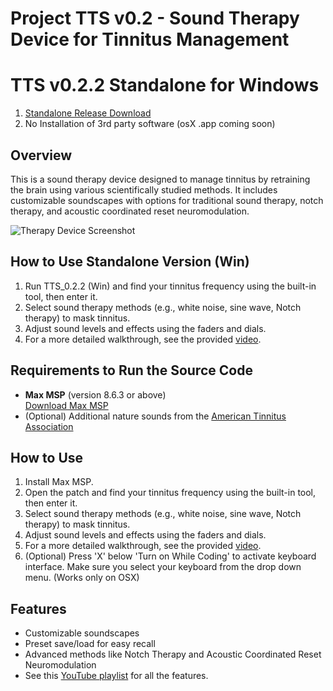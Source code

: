 # Project TTS v0.2 - Sound Therapy Device for Tinnitus Management

# TTS v0.2.2 Standalone for Windows
1. [Standalone Release Download](https://github.com/canyoujustask/Tinnitus-Therapy-Synthesizer/releases/tag/v0.2.2-Standalone-WIN) 
2. No Installation of 3rd party software (osX .app coming soon)


## Overview
This is a sound therapy device designed to manage tinnitus by retraining the brain using various scientifically studied methods. It includes customizable soundscapes with options for traditional sound therapy, notch therapy, and acoustic coordinated reset neuromodulation.

![Therapy Device Screenshot](https://github.com/canyoujustask/tts/blob/main/tts-screenshot.png)

## How to Use Standalone Version (Win)
1. Run TTS_0.2.2 (Win) and find your tinnitus frequency using the built-in tool, then enter it.
2. Select sound therapy methods (e.g., white noise, sine wave, Notch therapy) to mask tinnitus.
3. Adjust sound levels and effects using the faders and dials.
4. For a more detailed walkthrough, see the provided [video](https://youtu.be/fi00e9kGqlw?si=PiVXo2wdjM54DKi-).

## Requirements to Run the Source Code
- **Max MSP** (version 8.6.3 or above)  
  [Download Max MSP](https://cycling74.com/downloads)
- (Optional) Additional nature sounds from the [American Tinnitus Association](https://www.ata.org/about-tinnitus/sound-therapy/)

## How to Use
1. Install Max MSP.
2. Open the patch and find your tinnitus frequency using the built-in tool, then enter it.
3. Select sound therapy methods (e.g., white noise, sine wave, Notch therapy) to mask tinnitus.
4. Adjust sound levels and effects using the faders and dials.
5. For a more detailed walkthrough, see the provided [video](https://youtu.be/fi00e9kGqlw?si=PiVXo2wdjM54DKi-).
6. (Optional) Press 'X' below 'Turn on While Coding' to activate keyboard interface.
   Make sure you select your keyboard from the drop down menu. (Works only on OSX)

## Features
- Customizable soundscapes
- Preset save/load for easy recall
- Advanced methods like Notch Therapy and Acoustic Coordinated Reset Neuromodulation
- See this [YouTube playlist](https://youtube.com/playlist?list=PLl2XP2UvUEv9PlbSi3mDUrFFxWOLFGoqm&si=P3hhBqQxCVj0VnPL) for all the features.


